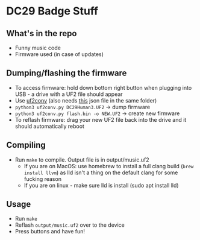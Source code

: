 # DC29 Badge Stuff

## What's in the repo
+ Funny music code
+ Firmware used (in case of updates)

## Dumping/flashing the firmware
+ To access firmware: hold down bottom right button when plugging into USB - a drive with a UF2 file should appear
+ Use [uf2conv](https://github.com/microsoft/uf2/blob/master/utils/uf2conv.py) (also needs [this](https://github.com/microsoft/uf2/blob/master/utils/uf2families.json) json file in the same folder)
+ `python3 uf2conv.py DC29Human3.UF2` -> dump firmware
+ `python3 uf2conv.py flash.bin -o NEW.UF2` -> create new firmware
+ To reflash firmware: drag your new UF2 file back into the drive and it should automatically reboot

## Compiling
+ Run `make` to compile. Output file is in output/music.uf2
  + If you are on MacOS: use homebrew to install a full clang build (`brew install llvm`) as lld isn't a thing on the default clang for some fucking reason
  + If you are on linux - make sure lld is install (sudo apt install lld)

## Usage
+ Run `make`
+ Reflash `output/music.uf2` over to the device 
+ Press buttons and have fun!
